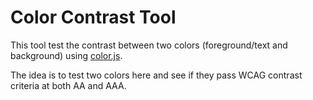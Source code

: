 # Color Contrast Tool

This tool test the contrast between two colors (foreground/text and background) using [color.js](https://colorjs.io/).

The idea is to test two colors here and see if they pass WCAG contrast criteria at both AA and AAA.
